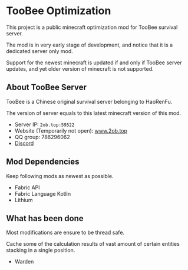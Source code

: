 # TooBee Optimization

This project is a public minecraft optimization mod for TooBee survival server.

The mod is in very early stage of development, and notice that it is a dedicated server only mod.

Support for the newest minecraft is updated if and only if TooBee server updates,
and yet older version of minecraft is not supported.

## About TooBee Server
TooBee is a Chinese original survival server belonging to HaoRenFu.

The version of server equals to this latest minecraft version of this mod.

- Server IP: `2ob.top:59522`
- Website (Temporarily not open): www.2ob.top
- QQ group: 786296062
- [Discord](https://discord.gg/r4eztFe5)

## Mod Dependencies
Keep following mods as newest as possible.

- Fabric API
- Fabric Language Kotlin
- Lithium

## What has been done
Most modifications are ensure to be thread safe.

Cache some of the calculation results of vast amount of certain entities stacking in a single position.
- Warden